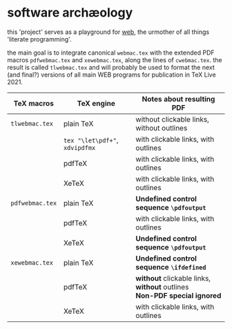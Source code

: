 # software archæology

this 'project' serves as a playground for [web](https://ctan.org/pkg/web), the
urmother of all things 'literate programming'.

the main goal is to integrate canonical `webmac.tex` with the extended PDF
macros `pdfwebmac.tex` and `xewebmac.tex`, along the lines of `cwebmac.tex`.
the result is called `tlwebmac.tex` and will probably be used to format the
next (and final?) versions of all main WEB programs for publication in
TeX Live 2021.

| TeX macros      | TeX engine                     | Notes about resulting PDF                         |
| --------------- | ------------------------------ | ------------------------------------------------- |
| `tlwebmac.tex`  | plain TeX                      | without clickable links, without outlines         |
|                 | `tex "\let\pdf+"`, `xdvipdfmx` | with clickable links, with outlines               |
|                 | pdfTeX                         | with clickable links, with outlines               |
|                 | XeTeX                          | with clickable links, with outlines               |
| `pdfwebmac.tex` | plain TeX                      | **Undefined control sequence `\pdfoutput`**       |
|                 | pdfTeX                         | with clickable links, with outlines               |
|                 | XeTeX                          | **Undefined control sequence `\pdfoutput`**       |
| `xewebmac.tex`  | plain TeX                      | **Undefined control sequence `\ifdefined`**       |
|                 | pdfTeX                         | **without** clickable links, **without** outlines<br/>**Non-PDF special ignored** |
|                 | XeTeX                          | with clickable links, with outlines               |
